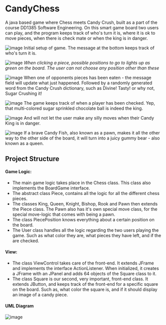 # CandyChess
A java based game where Chess meets Candy Crush, built as a part of the course DD1385 Software Engineering. On this smart 
game board two users can play, and the program keeps track of who's turn it is, where it is ok to move pieces, when there is check mate or when the king is in danger.

![image](src/pieces/imgs/screenshot0.png)
Initial setup of game. The message at the bottom keeps track of who's turn it is.

![image](src/pieces/imgs/screenshot1.png)
_When clicking a piece, possible positions to go to lights up as green on the board. The user can not choose any position other than these_

![image](src/pieces/imgs/screenshot2.png)
When one of opponents pieces has been eaten - the message field will update what just happened. Followed by a randomly generated word from the Candy Crush dictionary, such as Divine! Tasty! or why not, Sugar Crushing it!

![image](src/pieces/imgs/screenshot3.png)
The game keeps track of when a player has been checked. Yep, that multi-colored sugar sprinkled chocolate ball is indeed the king.

![image](src/pieces/imgs/screenshot4.png)
And will not let the user make any silly moves when their Candy King is in danger.

![image](src/pieces/imgs/screenshot5.png)
If a brave Candy Fish, also known as a pawn, makes it all the other way to the other side of the board, it will turn into a juicy gummy bear - also known as a queen.


##  Project Structure

#### Game Logic:
* The main game logic takes place in the Chess class. This class also implements the BoardGame interface. 
* The abstract class Piece, contains all the logic for all the different chess pieces.
* The classes King, Queen, Knight, Bishop, Rook and Pawn then extends the Piece class. The Pawn also has it's own special move class, for the special move-logic that comes with being a pawn.
* The class PiecePosition knows everything about a certain position on the board. 
* The User class handles all the logic regarding the two users playing the game. Such as what color they are, what pieces they have left, and if the are checked.
#### View:
* The class ViewControl takes care of the front-end. It extends JFrame and implements the interface ActionListener. When initialized, it creates a JFrame with an JPanel and adds 64 objects of the Square class to it.
* The class Square is our second, very important, front-end class. It extends JButton, and keeps track of the front-end for a specific square on the board. Such as, what color the square is, and if it should display an image of a candy piece.


#### UML Diagram
![image](src/uml_diagram.png)

